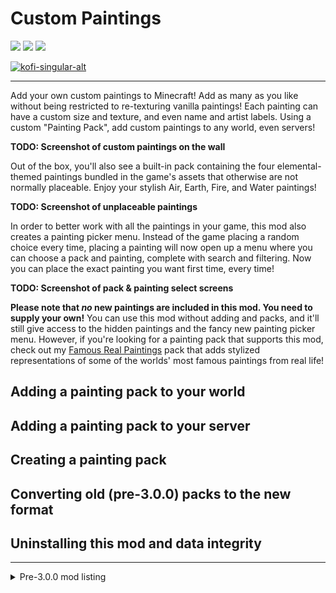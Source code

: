 # Custom Paintings

![](https://img.shields.io/badge/Loader-Fabric-%23313e51?style=for-the-badge)
![](https://img.shields.io/badge/MC-1.20.*%20|%201.19.*-%23313e51?style=for-the-badge)
![](https://img.shields.io/badge/Side-Client%20+%20Server-%23313e51?style=for-the-badge)

<a href="https://ko-fi.com/roundaround">
  <img alt="kofi-singular-alt" height="40" src="https://cdn.jsdelivr.net/npm/@intergrav/devins-badges@3/assets/compact/donate/kofi-singular-alt_vector.svg">
</a>

-----

Add your own custom paintings to Minecraft! Add as many as you like without being restricted to re-texturing vanilla
paintings! Each painting can have a custom size and texture, and even name and artist labels. Using a custom "Painting
Pack", add custom paintings to any world, even servers!

**TODO: Screenshot of custom paintings on the wall**

Out of the box, you'll also see a built-in pack containing the
four elemental-themed paintings bundled in the game's assets that otherwise are not normally placeable. Enjoy your
stylish Air, Earth, Fire, and Water paintings!

**TODO: Screenshot of unplaceable paintings**

In order to better work with all the paintings in your game, this mod also creates a painting picker menu. Instead of
the game placing a random choice every time, placing a painting will now open up a menu where you can choose a pack and
painting, complete with search and filtering. Now you can place the exact painting you want first time, every time!

**TODO: Screenshot of pack & painting select screens**

**Please note that _no_ new paintings are included in this mod. You need to supply your own!** You can use this mod
without adding and packs, and it'll still give access to the hidden paintings and the fancy new painting picker menu.
However, if you're looking for a painting pack that supports this mod, check out
my [Famous Real Paintings](https://modrinth.com/resourcepack/famous-real-paintings) pack that adds stylized
representations of some of the worlds' most famous paintings from real life!

## Adding a painting pack to your world

## Adding a painting pack to your server

## Creating a painting pack

## Converting old (pre-3.0.0) packs to the new format

## Uninstalling this mod and data integrity

-----

<details>
<summary>Pre-3.0.0 mod listing</summary>

Add your own custom paintings to Minecraft. No longer are you bound to the number (or sizes) of paintings in vanilla!
Based on resource packs, you can define as many paintings as you like! The server will store the painting's size and
name and any clients with a painting of the same name will be able to render it!

**Please note that _no_ new paintings are included in this mod. You need to supply your own!** If you're looking for a
painting pack that supports this mod, check out
my [Famous Real Paintings](https://modrinth.com/resourcepack/famous-real-paintings) resource pack!

This mod comes with a painting picker UI, allowing you to specifically choose which painting you'd like to pick. Even if
you don't install any painting packs, the new picker UI can help you place exactly the painting you're looking for!

![](https://raw.githubusercontent.com/Roundaround/mc-fabric-custom-paintings/refs/heads/main/assets/screenshots/2_0_0/pack-select.png)
![](https://raw.githubusercontent.com/Roundaround/mc-fabric-custom-paintings/refs/heads/main/assets/screenshots/2_0_0/painting-select.png)
![](https://raw.githubusercontent.com/Roundaround/mc-fabric-custom-paintings/refs/heads/main/assets/screenshots/2_0_0/filter.png)

## Resource packs

### Image files

Insert your custom painting image files in a very similar place as vanilla paintings! The primary difference will be the
`minecraft` folder should be changed to your own custom, unique id, and should match the one listed in your
`custompaintings.json` file (see below).

`Famous Paintings.zip/assets/famouspaintings/textures/painting/davinci_mona_lisa.png`

Similar to vanilla paintings, the files need to be in .png format. While there are technically no minimum or maximum
size, it is really recommended to stick to an image resolution of 16 pixels per block (or scaled up to match your
current resource pack). Anything over 160 pixels per block is probably going to make the image file larger than it
really needs to be and is likely to cause performance issues.

### Resource pack format

The custom paintings for this mod are powered by resource packs. To create a resource pack compatible with the mod,
simply add a new file `custompaintings.json` to the root of the resource pack that might look something like this:

```json
{
  "id": "famouspaintings",
  "name": "Famous real paintings",
  "paintings": [
    {
      "id": "davinci_mona_lisa",
      "name": "Mona Lisa",
      "artist": "Leonardo DaVinci",
      "width": 1,
      "height": 2
    },
    {
      "id": "monet_water_lilies",
      "name": "Water Lilies",
      "artist": "Claude Monet",
      "width": 2,
      "height": 2
    },
    {
      "id": "vangogh_starry_night",
      "name": "Starry Night",
      "artist": "Vincent van Gogh",
      "width": 4,
      "height": 3
    }
  ]
}
```

#### Pack properties

`id`: `Text, alphanumeric & underscores only` - The unique ID of the painting pack. This must be different from all
other painting packs (and different from the mod IDs for other fabric mods that add custom paintings). Additionally this
ID determines the directory in which you should place the painting textures. For example, with the ID "famouspaintings",
the textures should go in `assets/famouspaintings/textures/painting`.

`name`: `Text (optional)` - The name to show in the painting picker for this collection! If omitted the UI will simply
show the resource pack's filename.

`paintings`: `List[Painting]` - The definitions of all the paintings to pull from in the painting picker UI!

`migrations`: `List[Migration]` - The large-scale migrations associated with this pack. It is not likely you'll want to
create one of these by hand, but the standalone painting resource pack editor _(coming soon)_ can generate them for you
when you split large packs into multiple smaller ones.

#### Painting properties

Each painting will need its own properties defined. By default, any painting textures within your resource pack's
directory will default to the ID of the filename, with a block height & width of 1. Define entries in your
custompaintings.json to overwrite these dimensions!

`id`: `Text, alphanumeric & underscores only` - The unique ID of the painting. This is what will be stored on the server
and will determine which texture to render. For example, the ID of `starry_night` in the pack `famouspaintings` will
render the texture located at `assets/famouspaintings/textures/painting/starry_night.png`.

`name`: `Text (optional)` - The name of the painting. Introduced in v2.0.0.

`artist`: `Text (optional)` - The artist of the painting. Introduced in v2.0.0.

`width`: `Integer` - The number of blocks wide this painting should occupy. For example, the vanilla Donkey Kong
painting would have a value of 4.

`height`: `Integer` - The number of blocks high this painting should occupy. For example, the vanilla Donkey Kong
painting would have a value of 3.

#### Migration properties

As mentioned above, it is unlikely you'll want to create a migration by hand. However, if you would like to do so, a
migration is composed of a few key parts.

`id`: `Text` - Together with the pack id should be globally unique across all migrations in all packs.

`description`: `Text (optional)` - A human-readable description of the migration, i.e. "Split from 'Famous Real
Paintings'"

`pairs`: `List[List[ID]]` - The list of painting ID pairs this migration is responsible for. For each entry here,
running the migration will reassign any painting with the first ID to instead be the painting with the second ID.

## Management UIs

To assist in managing your custom paintings through resource pack updates (because sometimes things can get changed or
removed, so the paintings in your world might get out of date), there are a few included UIs designed to facilitate some
common cleanup tasks. These screens can be accessed through a keybinding (no assignment by default, located in the
Miscellaneous section of the keybinds menu) or by using the `/custompaintings manage` command.

![](https://raw.githubusercontent.com/Roundaround/mc-fabric-custom-paintings/refs/heads/main/assets/screenshots/2_0_0/manage.png)

### Unknown paintings

Identify any paintings in your world whose IDs no longer exist in any of your resource packs, then decide whether you'd
like to reassign those paintings to something new or simply remove them from your world.

![](https://raw.githubusercontent.com/Roundaround/mc-fabric-custom-paintings/refs/heads/main/assets/screenshots/2_0_0/unknown.png)

### Mismatched paintings

Identify any paintings in your world that have metadata that does not match what is currently specified in your enabled
resource packs, and easily update them from the resource pack with the click of a button.

![](https://raw.githubusercontent.com/Roundaround/mc-fabric-custom-paintings/refs/heads/main/assets/screenshots/2_0_0/mismatched.png)

### Run a migration

When updating the custom painting resource packs, sometimes it is necessary to do large scale updates (such as splitting
packs into multiple smaller ones). If any migrations are specified in any of your painting resource packs, you can run
them here to automatically update any paintings affected.

![](https://raw.githubusercontent.com/Roundaround/mc-fabric-custom-paintings/refs/heads/main/assets/screenshots/2_0_0/migration.png)

## Commands

The mod comes some utility commands for managing your custom paintings as well. To access them, open your Minecraft chat
and enter `/custompaintings` followed by the appropriate command. For example, you can access the management UIs by
entering `/custompaintings manage` in the Minecraft chat box. If a command references a "targeted" painting, it is
referring to any painting your character is currently looking at.

`manage` - Opens the management screens

`identify` - Prints some information in chat about the targeted painting

`count` - Prints the number of copies of the targeted painting currently in the world

`count minecraft:kebab` - Prints the number of copies of the kebab painting currently in the world

`fix` - Attempts to update the targeted painting from the data in your installed resource packs

`fix all` - Attempts to update all paintings that have incorrect data

`fix famouspaintings:davinci_mona_lisa` - Attempts to update all copies of the famouspaintings:davinci_mona_lisa
painting throughout the world

`move up 2` - Moves the targeted painting up 2 blocks

`reassign minecraft:aztec` - Changes the targeted painting to be the aztec painting

`reassign all minecraft:kebab minecraft:aztec` - Changes all copies of the kebab painting into the aztec painting

`remove` - Removes the targeted painting

`remove unknown` - Removes all paintings in the world that aren't specified in any resource packs

`remove minecraft:kebab` - Removes all copies of kebab in the world

## Warning

This mod was designed and developed with single player in mind! While the mod _might_ work on a multiplayer server,
everyone would need to have the mod and all custom painting resource packs installed (and all the same version) or
things can get messy quick.

</details>
